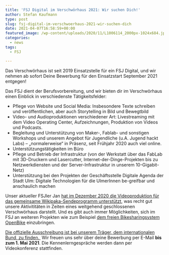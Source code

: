 ```yaml
---
title: 'FSJ Digital im Verschwörhaus 2021: Wir suchen Dich!'
author: Stefan Kaufmann
type: post
slug: fsj-digital-im-verschwoerhaus-2021-wir-suchen-dich
date: 2021-04-07T16:58:59+00:00
featured_image: /wp-content/uploads/2020/11/L1006114_2000px-1024x684.jpg
categories:
  - news
tags:
  - FSJ

---
```


Das Verschwörhaus ist seit 2019 Einsatzstelle für ein FSJ Digital, und wir nehmen ab sofort Deine Bewerbung für den Einsatzstart September 2021 entgegen!

Das FSJ dient der Berufsvorbereitung, und wir bieten dir im Verschwörhaus einen Einblick in verschiedenste Tätigkeitsfelder:

  * Pflege von Website und Social Media: Insbesondere Texte schreiben und veröffentlichen, aber auch Storytelling in Bild und Bewegtbild
  * Video- und Audioproduktionen verschiedener Art: Livestreaming mit dem Video Operating Center, Aufzeichnungen, Produktion von Videos und Podcasts.
  * Begleitung und Unterstützung von Maker-, Fablab- und sonstigen Workshops und unserem Angebot für Jugendliche (u.A. Jugend hackt Labs) – „normalerweise“ in Präsenz, seit Frühjahr 2020 auch viel online.
  * Unterstützungstätigkeiten im Büro
  * Pflege und Betrieb der Infrastruktur (von der Werkstatt über das FabLab mit 3D-Druckern und Lasercutter, Internet-der-Dinge-Projekten bis zu Netzwerkdiensten und der Server-Infrastruktur in unserem 10-Gigabit-Netz)
  * Unterstützung bei den Projekten der Geschäftsstelle Digitale Agenda der Stadt Ulm: Digitale Technologien für die UlmerInnen be-greifbar und anschaulich machen

Unser aktueller FSJler Jan [hat im Dezember 2020 die Videoproduktion für das gemeinsame Wikipaka-Sendeprogramm unterstützt,][3] was recht gut unsere Aktivititäten in Zeiten eines weitgehend geschlossenen Verschwörhaus darstellt. Und es gibt auch immer Möglichkeiten, sich im FSJ an weiteren Projekten wie zum Beispiel [dem freien Bikesharingsystem OpenBike][4] einzubringen.

[Die offizielle Ausschreibung ist bei unserem Träger, dem internationalen Bund, zu finden. ][5] Wir freuen uns sehr über deine Bewerbung per E-Mail **bis zum 1. Mai 2021**. Die Kennenlerngespräche werden dann per Videokonferenz stattfinden.

 [1]: https://temporaerhaus.de/wp-content/uploads/2020/11/L1006114_2000px.jpg
 [3]: /wie-das-verschwoerhaus-zum-nicht-ganz-fernseh-studio-wurde/
 [4]: https://ulm.dev/projects/openbike/
 [5]: https://ib-freiwilligendienste.de/job/1085
